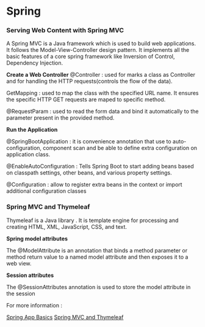 # Spring

### Serving Web Content with Spring MVC

A Spring MVC is a Java framework which is used to build web applications. It follows the Model-View-Controller design pattern. It implements all the basic features of a core spring framework like Inversion of Control, Dependency Injection.

**Create a Web Controller**
@Controller : used for marks a class as Controller and for handling the HTTP requests(controls the flow of the data).

GetMapping : used to map the class with the specified URL name. It ensures the specific HTTP GET requests are maped to specific method.

@RequestParam : used to read the form data and bind it automatically to the parameter present in the provided method.

**Run the Application**

@SpringBootApplication : it is convenience annotation that use to auto-configuration, component scan and be able to define extra configuration on application class.

@EnableAutoConfiguration : Tells Spring Boot to start adding beans based on classpath settings, other beans, and various property settings.

@Configuration : allow to register extra beans in the context or import additional configuration classes

### Spring MVC and Thymeleaf

Thymeleaf is a Java library . It is template engine for processing and creating HTML, XML, JavaScript, CSS, and text.

**Spring model attributes**

The @ModelAttribute is an annotation that binds a method parameter or method return value to a named model attribute and then exposes it to a web view.

**Session attributes**

The @SessionAttributes annotation is used to store the model attribute in the session


For more information :

[Spring App Basics](https://spring.io/guides/gs/serving-web-content/)
[Spring MVC and Thymeleaf](https://www.thymeleaf.org/doc/articles/springmvcaccessdata.html)
